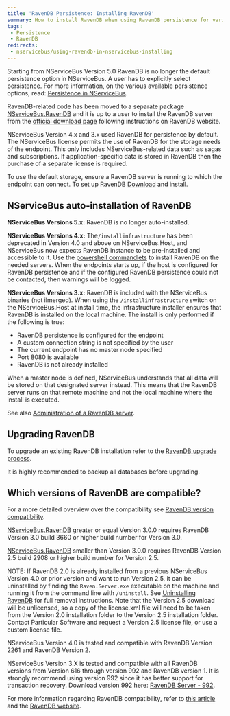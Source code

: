 ```yaml
---
title: 'RavenDB Persistence: Installing RavenDB'
summary: How to install RavenDB when using RavenDB persistence for various versions of NServiceBus.
tags:
 - Persistence
 - RavenDB
redirects:
 - nservicebus/using-ravendb-in-nservicebus-installing
---
```


Starting from NServiceBus Version 5.0 RavenDB is no longer the default persistence option in NServiceBus. A user has to explicitly select persistence. For more information, on the various available persistence options, read: [Persistence in NServiceBus](/nservicebus/persistence/).

RavenDB-related code has been moved to a separate package  [NServiceBus.RavenDB](https://www.nuget.org/packages/NServiceBus.RavenDB) and it is up to a user to install the RavenDB server from the [official download page](http://ravendb.net/download) following instructions on RavenDB website.

NServiceBus Version 4.x and 3.x used RavenDB for persistence by default. The NServiceBus license permits the use of RavenDB for the storage needs of the endpoint. This only includes NServiceBus-related data such as sagas and subscriptions. If application-specific data is stored in RavenDB then the purchase of a separate license is required.

To use the default storage, ensure a RavenDB server is running to which the endpoint can connect. To set up RavenDB [Download](http://ravendb.net/download) and install.


## NServiceBus auto-installation of RavenDB

**NServiceBus Versions 5.x:** RavenDB is no longer auto-installed.

**NServiceBus Versions 4.x:** The`/installinfrastructure` has been deprecated in Version 4.0 and above on NServiceBus.Host, and NServiceBus now expects RavenDB instance to be pre-installed and accessible to it. Use the [powershell commandlets](/nservicebus/operations/management-using-powershell.md) to install RavenDB on the needed servers. When the endpoints starts up, if the host is configured for RavenDB persistence and if the configured RavenDB persistence could not be contacted, then warnings will be logged.

**NServiceBus Versions 3.x:** RavenDB is included with the NServiceBus binaries (not ilmerged). When using the `/installinfrastructure` switch on the NServiceBus.Host at install time, the infrastructure installer ensures that RavenDB is installed on the local machine. The install is only performed if the following is true:

 * RavenDB persistence is configured for the endpoint
 * A custom connection string is not specified by the user
 * The current endpoint has no master node specified
 * Port 8080 is available
 * RavenDB is not already installed

When a master node is defined, NServiceBus understands that all data will be stored on that designated server  instead. This means that the RavenDB server runs on that remote machine and not the local machine where the install is executed.

See also [Administration of a RavenDB server](http://ravendb.net/docs/search/latest/csharp?searchTerm=server-administration).


## Upgrading RavenDB

To upgrade an existing RavenDB installation refer to the [RavenDB upgrade process](http://ravendb.net/docs/search/latest/csharp?searchTerm=server-administration%20upgrade).

It is highly recommended to backup all databases before upgrading.


## Which versions of RavenDB are compatible?

For a more detailed overview over the compatibility see [RavenDB version compatibility](/nservicebus/ravendb/version-compatibility.md).

[NServiceBus.RavenDB](https://www.nuget.org/packages/NServiceBus.RavenDB) greater or equal Version 3.0.0 requires RavenDB Version 3.0 build 3660 or higher build number for Version 3.0.

[NServiceBus.RavenDB](https://www.nuget.org/packages/NServiceBus.RavenDB) smaller than Version 3.0.0 requires RavenDB Version 2.5 build 2908 or higher build number for Version 2.5.

NOTE: If RavenDB 2.0 is already installed from a previous NServiceBus Version 4.0 or prior version and want to run Version 2.5, it can be uninstalled by finding the `Raven.Server.exe` executable on the machine and running it from the command line with `/uninstall`. See [Uninstalling RavenDB](uninstalling-v4.md) for full removal instructions. Note that the Version 2.5 download will be unlicensed, so a copy of the license.xml file will need to be taken from the Version 2.0 installation folder to the Version 2.5 installation folder. Contact Particular Software and request a Version 2.5 license file, or use a custom license file.

NServiceBus Version 4.0 is tested and compatible with RavenDB Version 2261 and RavenDB Version 2.

NServiceBus Version 3.X is tested and compatible with all RavenDB versions from Version 616 through version 992 and RavenDB version 1. It is strongly recommend using version 992 since it has better support for transaction recovery. Download version 992 here: [RavenDB Server - 992](http://hibernatingrhinos.com/builds/ravendb-stable-v1.0/992).

For more information regarding RavenDB compatibility, refer to [this article](version-compatibility.md) and the [RavenDB website](http://ravendb.net/docs/search/latest/csharp?searchTerm=client-api%20backward-compatibility).

